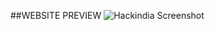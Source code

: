 ##WEBSITE PREVIEW
![Hackindia Screenshot](https://res.cloudinary.com/dk2ce0xlf/image/upload/v1723007148/HACKINDIA/Screenshot_2024-08-07_at_10.31.38_AM_wemse2.png)


